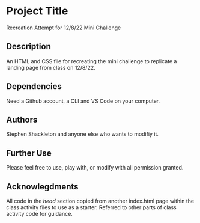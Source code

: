 # Project Title
Recreation Attempt for 12/8/22 Mini Challenge
## Description
An HTML and CSS file for recreating the mini challenge to replicate a landing page from class on 12/8/22.
## Dependencies
Need a Github account, a CLI and VS Code on your computer.
## Authors
Stephen Shackleton and anyone else who wants to modifiy it.
## Further Use
Please feel free to use, play with, or modify with all permission granted.
## Acknowlegdments
All code in the *head* section copied from another index.html page within the class activity files to use as a starter. Referred to other parts of class activity code for guidance.